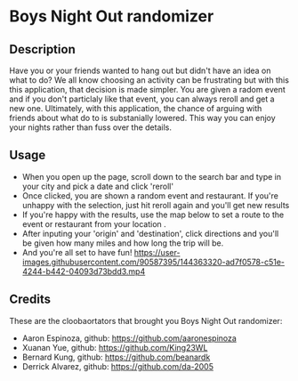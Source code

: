 # Boys Night Out randomizer

## Description

Have you or your friends wanted to hang out but didn't have an idea on what to do? We all know choosing an activity can be frustrating but with this this application, that decision is made simpler. You are given a radom event and if you don't particlaly like that event, you can always reroll and get a new one. Ultimately, with this application, the chance of arguing with friends about what do to is substanially lowered. This way you can enjoy your nights rather than fuss over the details.

## Usage

- When you open up the page, scroll down to the search bar and type in your city and pick a date and click 'reroll'
- Once clicked, you are shown a random event and restaurant. If you're unhappy with the selection, just hit reroll again and you'll get new results
- If you're happy with the results, use the map below to set a route to the event or restaurant from your location .
- After inputing your 'origin' and 'destination', click directions and you'll be given how many miles and how long the trip will be. 
- And you're all set to have fun!
https://user-images.githubusercontent.com/90587395/144363320-ad7f0578-c51e-4244-b442-04093d73bdd3.mp4


## Credits

These are the cloobaortators that brought you Boys Night Out randomizer:
- Aaron Espinoza, github: https://github.com/aaronespinoza
- Xuanan Yue, github: https://github.com/King23WL
- Bernard Kung, github: https://github.com/beanardk
- Derrick Alvarez, github: https://github.com/da-2005